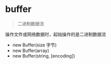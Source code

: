 # buffer

> 二进制数据流

操作文件或网络数据时，起始操作的是二进制数据流

- new Buffer(size 字节)
- new Buffer(array)
- new Buffer(string, [encoding])
